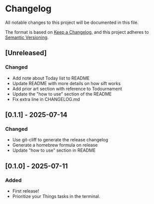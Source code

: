 # Changelog

All notable changes to this project will be documented in this file.

The format is based on [Keep a Changelog](https://keepachangelog.com/en/1.0.0/),
and this project adheres to [Semantic Versioning](https://semver.org/spec/v2.0.0.html).

## [Unreleased]

### Changed
- Add note about Today list to README
- Update README with more details on how sift works
- Add prior art section with reference to Todournament
- Update the "how to use" section of the README
- Fix extra line in CHANGELOG.md

## [0.1.1] - 2025-07-14

### Changed
- Use git-cliff to generate the release changelog
- Generate a homebrew formula on release
- Update "how to use" section in README

## [0.1.0] - 2025-07-11

### Added
- First release!
- Prioritize your Things tasks in the terminal.


<!-- generated by git-cliff -->
